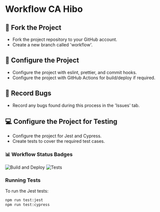 # Workflow CA Hibo

## 🍴 Fork the Project
- Fork the project repository to your GitHub account.
- Create a new branch called 'workflow'.

## 🔧 Configure the Project
- Configure the project with eslint, prettier, and commit hooks.
- Configure the project with GitHub Actions for build/deploy if required.

## 🐛 Record Bugs
- Record any bugs found during this process in the 'Issues' tab.

## 💻 Configure the Project for Testing
- Configure the project for Jest and Cypress.
- Create tests to cover the required test cases.

### 📊 Workflow Status Badges
![Build and Deploy](https://github.com/hah98/social-media-client/actions/workflows/pages.yml/badge.svg)
![Tests](https://github.com/hah98/social-media-client/actions/workflows/test.yml/badge.svg)

### Running Tests
To run the Jest tests:
```bash
npm run test:jest
npm run test:cypress
